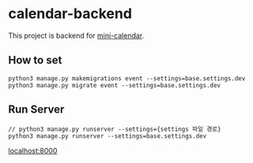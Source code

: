 # calendar-backend
This project is backend for [mini-calendar](https://github.com/hyunalee419/mini-calendar).

## How to set
```
python3 manage.py makemigrations event --settings=base.settings.dev
python3 manage.py migrate event --settings=base.settings.dev
```

## Run Server
```
// python3 manage.py runserver --settings={settings 파일 경로}
python3 manage.py runserver --settings=base.settings.dev
```
[localhost:8000](http://localhost:8000)
